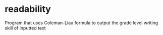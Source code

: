 # readability
Program that uses Coleman-Liau formula to output the grade level writing skill of inputted text
